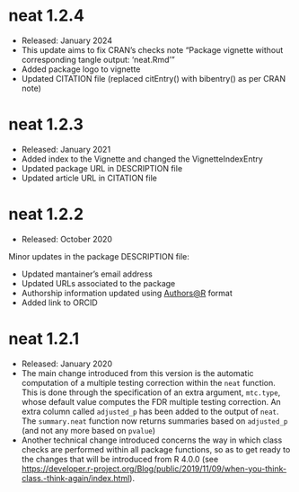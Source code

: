 # neat 1.2.4

-   Released: January 2024
-   This update aims to fix CRAN’s checks note “Package vignette without
    corresponding tangle output: ‘neat.Rmd’”
-   Added package logo to vignette
-   Updated CITATION file (replaced citEntry() with bibentry() as per
    CRAN note)

# neat 1.2.3

-   Released: January 2021
-   Added index to the Vignette and changed the VignetteIndexEntry
-   Updated package URL in DESCRIPTION file
-   Updated article URL in CITATION file

# neat 1.2.2

-   Released: October 2020

Minor updates in the package DESCRIPTION file:

-   Updated mantainer’s email address
-   Updated URLs associated to the package
-   Authorship information updated using <Authors@R> format
-   Added link to ORCID

# neat 1.2.1

-   Released: January 2020
-   The main change introduced from this version is the automatic
    computation of a multiple testing correction within the `neat`
    function. This is done through the specification of an extra
    argument, `mtc.type`, whose default value computes the FDR multiple
    testing correction. An extra column called `adjusted_p` has been
    added to the output of `neat`. The `summary.neat` function now
    returns summaries based on `adjusted_p` (and not any more based on
    `pvalue`)
-   Another technical change introduced concerns the way in which class
    checks are performed within all package functions, so as to get
    ready to the changes that will be introduced from R 4.0.0 (see
    <https://developer.r-project.org/Blog/public/2019/11/09/when-you-think-class.-think-again/index.html>).

